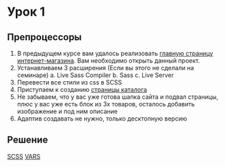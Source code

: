 # Урок 1

## Препроцессоры

1. В предыдущем курсе вам удалось реализовать [главную страницу интернет-магазина](https://www.figma.com/file/mnLY69cYE5cqWM5w6n5hXx/Seo-%26-Digital-Marketing-Landing-Page?node-id=190%3A1194&t=PG5XehZ5WIPwjyRd-0). Вам необходимо открыть данный проект. 
2. Устанавливаем 3 расширения (Если вы этого не сделали на семинаре) a. Live Sass Compiler b. Sass c. Live Server
3. Перевести все стили из css в SCSS
4. Приступаем к созданию [страницы каталога](https://www.figma.com/file/TQaPa1gzsX6Qb4Gqj4fve7/Shop-(Copy)?node-id=68%3A2&t=IEptoEJXyB6cOyek-0)
5. Не забываем, что у вас уже готова шапка сайта и подвал страницы, плюс у вас уже есть блок из 3х товаров, осталось добавить изображение и под ним описание
6. Адаптив создавать не нужно, только десктопную версию

## Решение

[SCSS](style.scss)
[VARS](_vars.scss)